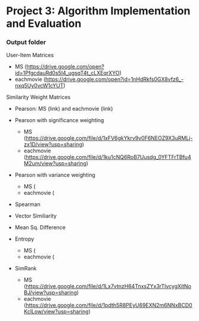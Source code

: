 # Project 3: Algorithm Implementation and Evaluation
### Output folder

User-Item Matrices

+ MS (https://drive.google.com/open?id=1PfgcdauRd0s5I4_ugsqT4t_cLXEqrXYO)
+ eachmovie (https://drive.google.com/open?id=1nHdRkfs0GX8vfz6_-nxq5Uy0vcW1cYUT)

Similarity Weight Matrices

- Pearson: MS (link) and eachmovie (link)

- Pearson with significance weighting

    + MS (https://drive.google.com/file/d/1xFV6gkYkrv9v0F6NEOZ9X3uRMLj-zx1D/view?usp=sharing)
    + eachmovie (https://drive.google.com/file/d/1ku1cNQ6RoB7Uusdg_0YFTFrTBfu4M2um/view?usp=sharing)

- Pearson with variance weighting

    + MS (
    + eachmovie (

- Spearman

- Vector Similiarity

- Mean Sq. Difference

- Entropy
    
    + MS (
    + eachmovie (

- SimRank

    + MS (https://drive.google.com/file/d/1Lx7vtnzH64TnxsZYx3rTlvcygXitNoBJ/view?usp=sharing)
    + eachmovie (https://drive.google.com/file/d/1pdth5R8PEyU69EXN2m6NNxBCD0KclLow/view?usp=sharing)
